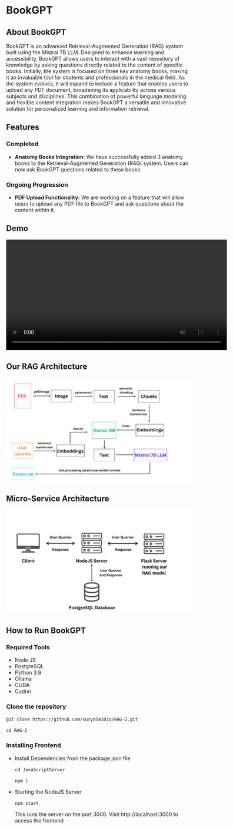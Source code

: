 # BookGPT

## About BookGPT
BookGPT is an advanced Retrieval-Augmented Generation (RAG) system built using the Mistral 7B LLM. Designed to enhance learning and accessibility, BookGPT allows users to interact with a vast repository of knowledge by asking questions directly related to the content of specific books. Initially, the system is focused on three key anatomy books, making it an invaluable tool for students and professionals in the medical field. As the system evolves, it will expand to include a feature that enables users to upload any PDF document, broadening its applicability across various subjects and disciplines. This combination of powerful language modeling and flexible content integration makes BookGPT a versatile and innovative solution for personalized learning and information retrieval.

## Features

### Completed
- **Anatomy Books Integration:**
  We have successfully added 3 anatomy books to the Retrieval-Augmented Generation (RAG) system. Users can now ask BookGPT questions related to these books.

### Ongoing Progression
- **PDF Upload Functionality:**
  We are working on a feature that will allow users to upload any PDF file to BookGPT and ask questions about the content within it.

## Demo
<video width="600" controls>
  <source src="./Demo/OlympiadPhase1Demo.mp4" type="video/mp4">
  Your browser does not support the video tag.
</video>

## Our RAG Architecture
<img src="./ImageAssets/rag-architecture-diagram.jpg" alt="Alt text" width="600">

## Micro-Service Architecture
<img src="./ImageAssets/Client.jpg" alt="Alt text" width="600">

## How to Run BookGPT
### Required Tools
  - Node JS
  - PostgreSQL
  - Python 3.9
  - Ollama
  - CUDA
  - Cudnn
### Clone the repository
  ```
  git clone https://github.com/surya54101q/RAG-2.git
  ```
  ```
  cd RAG-2
  ```

### Installing Frontend

  - Install Dependencies from the package.json file
    ```
    cd JavaScriptServer
    ```
    ```
    npm i
    ```
  - Starting the NodeJS Server
    ```
    npm start
    ```
    This runs the server on the port 3000. Visit http://localhost:3000 to access the frontend

